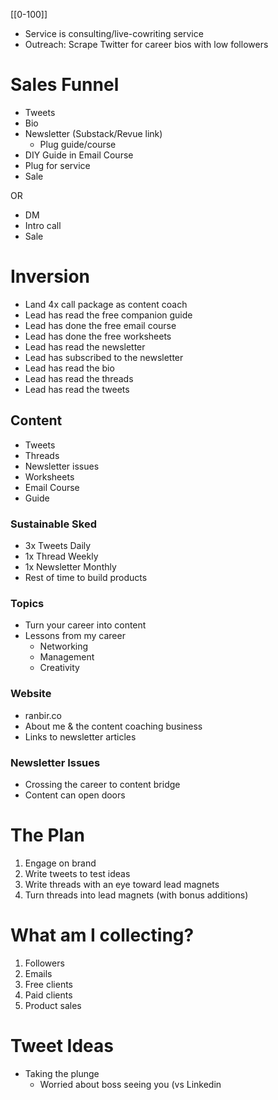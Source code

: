 [[0-100]]
- Service is consulting/live-cowriting service
- Outreach: Scrape Twitter for career bios with low followers

# Sales Funnel
- Tweets
- Bio
- Newsletter (Substack/Revue link)
	- Plug guide/course
- DIY Guide in Email Course
- Plug for service
- Sale

OR

- DM
- Intro call
- Sale

# Inversion
- Land 4x call package as content coach 
- Lead has read the free companion guide
- Lead has done the free email course
- Lead has done the free worksheets
- Lead has read the newsletter
- Lead has subscribed to the newsletter
- Lead has read the bio
- Lead has read the threads
- Lead has read the tweets

## Content
- Tweets
- Threads
- Newsletter issues
- Worksheets
- Email Course
- Guide

### Sustainable Sked
- 3x Tweets Daily
- 1x Thread Weekly
- 1x Newsletter Monthly
- Rest of time to build products

### Topics
- Turn your career into content
- Lessons from my career
	- Networking
	- Management
	- Creativity

### Website
- ranbir.co
- About me & the content coaching business
- Links to newsletter articles
### Newsletter Issues
- Crossing the career to content bridge
- Content can open doors

# The Plan
1. Engage on brand
2. Write tweets to test ideas
3. Write threads with an eye toward lead magnets
4. Turn threads into lead magnets (with bonus additions)

# What am I collecting?
1. Followers
2. Emails
3. Free clients
4. Paid clients
5. Product sales

# Tweet Ideas
- Taking the plunge
	- Worried about boss seeing you (vs Linkedin
